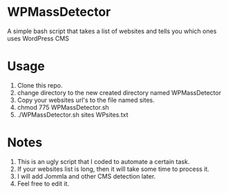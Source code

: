 # WPMassDetector
A simple bash script that takes a list of websites and tells you which ones uses WordPress CMS

# Usage
  1. Clone this repo.
  2. change directory to the new created directory named WPMassDetector 
  3. Copy your websites url's to the file named sites.
  3. chmod 775 WPMassDetector.sh
  4. ./WPMassDetector.sh sites WPsites.txt
  
# Notes
  1. This is an ugly script that I coded to automate a certain task.
  2. If your websites list is long, then it will take some time to process it.
  3. I will add Jommla and other CMS detection later.
  4. Feel free to edit it.
